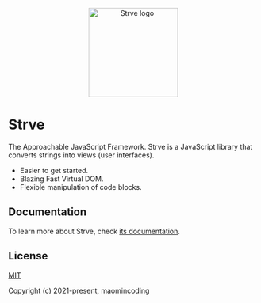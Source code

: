<p align="center">
  <a href="https://github.com/strveJs/strve" target="_blank" rel="noopener noreferrer">
    <img width="180" src="https://strvejs.github.io/strve-doc/logo.png" alt="Strve logo">
  </a>
</p>

# Strve

The Approachable JavaScript Framework. Strve is a JavaScript library that converts strings into views (user interfaces).

- Easier to get started.
- Blazing Fast Virtual DOM.
- Flexible manipulation of code blocks.

## Documentation

To learn more about Strve, check [its documentation](https://github.com/strveJs/strve).

## License

[MIT](http://opensource.org/licenses/MIT)

Copyright (c) 2021-present, maomincoding
